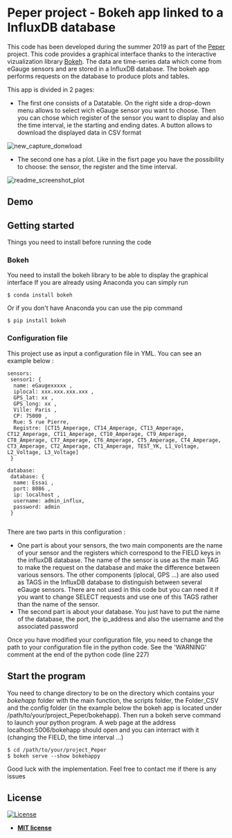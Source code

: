 # Peper project - Bokeh app linked to a InfluxDB database

This code has been developed during the summer 2019 as part of the [Peper](https://dataia.eu/recherche/le-projet-peper-prediction-de-la-prosommation-denergie-renouvelable) project. This code provides a graphical interface thanks to the interactive vizualization library [Bokeh](https://bokeh.pydata.org/en/latest/).
The data are time-series data which come from eGauge sensors and are stored in a InfluxDB database. The bokeh app performs requests on the database to produce plots and tables. 

This app is divided in 2 pages:
- The first one consists of a Datatable. On the right side a drop-down menu allows to select wich eGauge sensor you want to choose. Then you can chose which register of the sensor you want to display and also the time interval, ie the starting and ending dates. A button allows to download the displayed data in CSV format 

![new_capture_donwload](https://user-images.githubusercontent.com/52416887/63927725-90604980-ca4e-11e9-913d-c97b78e60e35.png)

- The second one has a plot. Like in the fisrt page you have the possibility to choose: the sensor, the register and the time interval.  

![readme_screenshot_plot](https://user-images.githubusercontent.com/52416887/62783112-00b52400-babc-11e9-9de6-e96e6565cb6e.png)

## Demo


## Getting started

Things you need to install before running the code

### Bokeh

You need to install the bokeh library to be able to display the graphical interface
If you are already using Anaconda you can simply run
```
$ conda install bokeh
```
Or if you don't have Anaconda you can use the pip command
```
$ pip install bokeh
```

### Configuration file

This project use as input a configuration file in YML.
You can see an example below :

```
sensors:
 sensor1: {
  name: eGaugexxxxx ,
  iplocal: xxx.xxx.xxx.xxx ,
  GPS_lat: xx ,
  GPS_long: xx ,
  Ville: Paris ,
  CP: 75000 ,
  Rue: 5 rue Pierre,
  Registre: [CT15_Amperage, CT14_Amperage, CT13_Amperage, CT12_Amperage, CT11_Amperage, CT10_Amperage, CT9_Amperage, CT8_Amperage, CT7_Amperage, CT6_Amperage, CT5_Amperage, CT4_Amperage, CT3_Amperage, CT2_Amperage, CT1_Amperage, TEST_YK, L1_Voltage,  L2_Voltage, L3_Voltage]
 }

database:
 database: {
  name: Essai ,
  port: 8086 ,
  ip: localhost ,
  username: admin_influx,
  password: admin
 }
 
```

There are two parts in this configuration : 
- One part is about your sensors, the two main components are the name of your sensor and the registers which correspond to the FIELD keys in the influxDB database. The name of the sensor is use as the main TAG to make the request on the database and make the difference between various sensors. The other components (iplocal, GPS ...) are also used as TAGS in the InfluxDB database to distinguish between several eGauge sensors. There are not used in this code but you can need it if you want to change SELECT requests and use one of this TAGS rather than the name of the sensor.
- The second part is about your database. You just have to put the name of the database, the port, the ip_address and also the username and the associated password

Once you have modified your configuration file, you need to change the path to your configuration file in the python code. See the 'WARNING' comment at the end of the python code (line 227)


## Start the program

You need to change directory to be on the directory which contains your *bokehapp* folder with the main function, the scripts folder, the Folder_CSV and the config folder (in the example below the bokeh app is located under /path/to/your/project_Peper/bokehapp). Then run a bokeh serve command to launch your python program. A web page at the address localhost:5006/bokehapp should open and you can interract with it (changing the FIELD, the time interval ...)

```
$ cd /path/to/your/project_Peper 
$ bokeh serve --show bokehappy
```

Good luck with the implementation. Feel free to contact me if there is any issues


## License

[![License](http://img.shields.io/:license-mit-blue.svg?style=flat-square)](http://badges.mit-license.org)

- **[MIT license](http://opensource.org/licenses/mit-license.php)**



